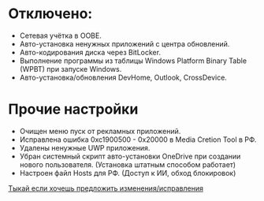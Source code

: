 # Отключено:
- Сетевая учётка в OOBE.
- Авто-установка ненужных приложений с центра обновлений.
- Авто-кодирования диска через BitLocker.
- Выполнение программы из таблицы Windows Platform Binary Table (WPBT) при запуске Windows.
- Авто-установка/обновления DevHome, Outlook, CrossDevice.

# Прочие настройки
- Очищен меню пуск от рекламных приложений.
- Исправлена ошибка 0xc1900500 - 0x20000 в Media Cretion Tool в РФ.
- Удалены ненужные UWP приложения.
- Убран системный скрипт авто-установки OneDrive при создании нового пользователя. (Установка штатным способом работает)
- Настроен файл Hosts для РФ. (Доступ к ИИ, обход блокировок)

[Тыкай если хочешь предложить изменения/исправления](https://github.com/XMontech1337X/MyWindowsISOTweaks/issues)
